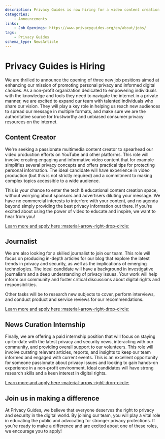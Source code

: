 ```yaml
---
description: Privacy Guides is now hiring for a video content creation position and a journalist position, as well as a 6-month internship.
categories:
    - Announcements
links:
    - Job Openings: https://www.privacyguides.org/en/about/jobs/
tags:
    - Privacy Guides
schema_type: NewsArticle
---
```

# Privacy Guides is Hiring

We are thrilled to announce the opening of three new job positions aimed at enhancing our mission of promoting personal privacy and informed digital choices. As a non-profit organization dedicated to empowering individuals with the knowledge and tools they need to navigate the internet in a private manner, we are excited to expand our team with talented individuals who share our vision. They will play a key role in helping us reach new audiences to spread our message in multiple formats, and make sure we are the authoritative source for trustworthy and unbiased consumer privacy resources on the internet.<!-- more -->

## Content Creator

We're seeking a passionate multimedia content creator to spearhead our video production efforts on YouTube and other platforms. This role will involve creating engaging and informative video content that for example simplifies several privacy concepts and offers practical tips for protecting personal information. The ideal candidate will have experience in video production (but this is not strictly required) and a commitment to making complex topics accessible to a wide audience.

This is your chance to enter the tech & educational content creation space, without worrying about sponsors and advertisers diluting your message. We have no commercial interests to interfere with your content, and no agenda beyond simply providing the best privacy information out there. If you're excited about using the power of video to educate and inspire, we want to hear from you!

[Learn more and apply here :material-arrow-right-drop-circle:](https://privacyguides.org/en/about/jobs/content-creator/)

## Journalist

We are also looking for a skilled journalist to join our team. This role will focus on producing in-depth articles for our blog that explore the latest trends in privacy and security, as well as the implications of emerging technologies. The ideal candidate will have a background in investigative journalism and a deep understanding of privacy issues. Your work will help inform our community and foster critical discussions about digital rights and responsibilities.

Other tasks will be to research new subjects to cover, perform interviews, and conduct product and service reviews for our recommendations.

[Learn more and apply here :material-arrow-right-drop-circle:](https://privacyguides.org/en/about/jobs/journalist/)

## News Curation Internship

Finally, we are offering a paid internship position that will focus on staying up-to-date with the latest privacy and security news, interacting with our community, and providing overall support to our volunteers. This role will involve curating relevant articles, reports, and insights to keep our team informed and engaged with current events. This is an excellent opportunity for someone passionate about privacy issues and looking to gain hands-on experience in a non-profit environment. Ideal candidates will have strong research skills and a keen interest in digital rights.

[Learn more and apply here :material-arrow-right-drop-circle:](https://privacyguides.org/en/about/jobs/intern-news/)

## Join us in making a difference

At Privacy Guides, we believe that everyone deserves the right to privacy and security in the digital world. By joining our team, you will play a vital role in educating the public and advocating for stronger privacy protections. If you’re ready to make a difference and are excited about one of these roles, we encourage you to apply!
